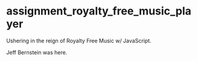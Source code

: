 # assignment_royalty_free_music_player
Ushering in the reign of Royalty Free Music w/ JavaScript.

Jeff Bernstein was here.
